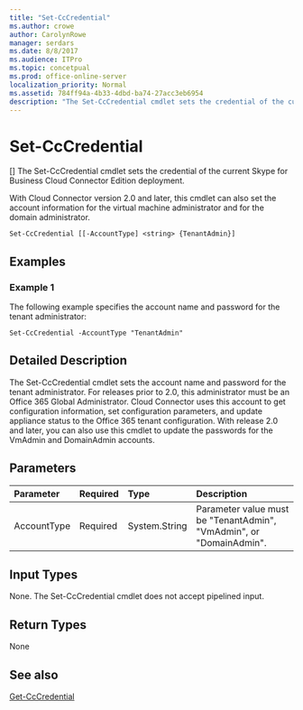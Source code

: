 ```yaml
---
title: "Set-CcCredential"
ms.author: crowe
author: CarolynRowe
manager: serdars
ms.date: 8/8/2017
ms.audience: ITPro
ms.topic: concetpual
ms.prod: office-online-server
localization_priority: Normal
ms.assetid: 784ff94a-4b33-4dbd-ba74-27acc3eb6954
description: "The Set-CcCredential cmdlet sets the credential of the current Skype for Business Cloud Connector Edition deployment."
---
```


# Set-CcCredential
[]
The Set-CcCredential cmdlet sets the credential of the current Skype for Business Cloud Connector Edition deployment. 
  
With Cloud Connector version 2.0 and later, this cmdlet can also set the account information for the virtual machine administrator and for the domain administrator.
  
```
Set-CcCredential [[-AccountType] <string> {TenantAdmin}]
```

## Examples
<a name="Examples"> </a>

### Example 1

The following example specifies the account name and password for the tenant administrator:
  
```
Set-CcCredential -AccountType "TenantAdmin"
```

## Detailed Description
<a name="DetailedDescription"> </a>

The Set-CcCredential cmdlet sets the account name and password for the tenant administrator. For releases prior to 2.0, this administrator must be an Office 365 Global Administrator. Cloud Connector uses this account to get configuration information, set configuration parameters, and update appliance status to the Office 365 tenant configuration. With release 2.0 and later, you can also use this cmdlet to update the passwords for the VmAdmin and DomainAdmin accounts.
  
## Parameters
<a name="DetailedDescription"> </a>

|**Parameter**|**Required**|**Type**|**Description**|
|:-----|:-----|:-----|:-----|
| AccountType <br/> | Required <br/> |System.String  <br/> | Parameter value must be "TenantAdmin", "VmAdmin", or "DomainAdmin". <br/> |
   
## Input Types
<a name="InputTypes"> </a>

None. The Set-CcCredential cmdlet does not accept pipelined input.
  
## Return Types
<a name="ReturnTypes"> </a>

None
  
## See also
<a name="ReturnTypes"> </a>

[Get-CcCredential](get-cccredential.md)
  

